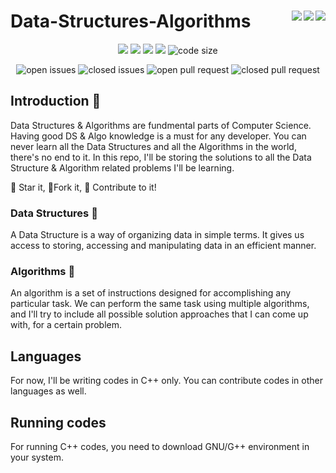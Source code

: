# Data-Structures-Algorithms <img align = "right" src ="https://img.shields.io/github/watchers/Sreejit7/Data-Structures-Algorithms?style=social"> <img align = "right" src ="https://img.shields.io/github/stars/Sreejit7/Data-Structures-Algorithms?style=social"><img align = "right" src= "https://img.shields.io/github/forks/Sreejit7/Data-Structures-Algorithms?style=social">

<p align="center">
<img src="https://img.shields.io/github/contributors/Sreejit7/Data-Structures-Algorithms?style=for-the-badge">
<img src="https://img.shields.io/tokei/lines/github/Sreejit7/Data-Structures-Algorithms?style=for-the-badge">
<img src="https://img.shields.io/github/last-commit/Sreejit7/Data-Structures-Algorithms?style=for-the-badge">
<img src="https://img.shields.io/github/languages/count/Sreejit7/Data-Structures-Algorithms?style=for-the-badge">
<img src="https://img.shields.io/github/languages/code-size/Sreejit7/Data-Structures-Algorithms?style=for-the-badge" alt="code size">
 </p>
 
<p align="center">
<img src="https://img.shields.io/github/issues/Sreejit7/Data-Structures-Algorithms?style=for-the-badge" alt="open issues">
<img src="https://img.shields.io/github/issues-closed/Sreejit7/Data-Structures-Algorithms?style=for-the-badge" alt="closed issues">
<img src="https://img.shields.io/github/issues-pr/Sreejit7/Data-Structures-Algorithms?style=for-the-badge" alt="open pull request">
<img src="https://img.shields.io/github/issues-pr-closed/Sreejit7/Data-Structures-Algorithms?style=for-the-badge" alt="closed pull request">
</p>



## Introduction :memo:
Data Structures & Algorithms are fundmental parts of Computer Science. Having good DS & Algo knowledge is a must for any developer. You can never learn all the Data Structures and all the Algorithms in the world, there's no end to it. In this repo, I'll be storing the solutions to all the Data Structure & Algorithm related problems I'll be learning. 

:star2: Star it,
:fork_and_knife:Fork it,
:handshake: Contribute to it!

### Data Structures :book:
A Data Structure is a way of organizing data in simple terms. It gives us access to storing, accessing and manipulating data in an efficient manner.

### Algorithms :book:
An algorithm is a set of instructions designed for accomplishing any particular task. We can perform the same task using multiple algorithms, and I'll try to include all possible solution approaches that I can come up with, for a certain problem. 

## Languages 
For now, I'll be writing codes in C++ only. You can contribute codes in other languages as well. 

## Running codes
For running C++ codes, you need to download GNU/G++ environment in your system.
